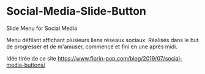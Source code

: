 # Social-Media-Slide-Button
Slide Menu for Social Media

Menu défilant affichant plusieurs liens réseaux sociaux. 
Réalisés dans le but de progresser et de m'amuser, commencé et fini en une après midi.

Idée tirée de ce site https://www.florin-pop.com/blog/2019/07/social-media-buttons/
